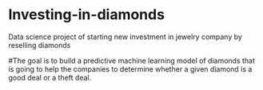 # Investing-in-diamonds
Data science project of starting new investment in jewelry company by  reselling diamonds

#The goal is to build a predictive machine learning model of diamonds that is going to help the
companies to determine whether a given diamond is a good deal or a theft deal.
